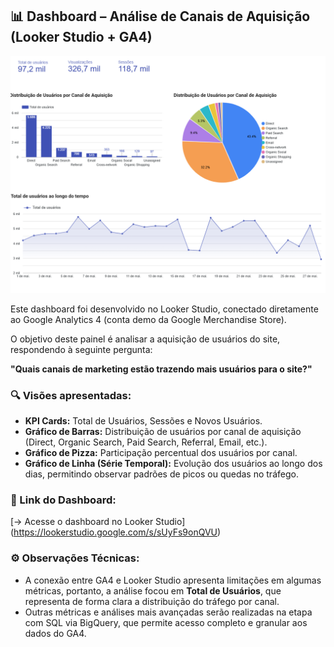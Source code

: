 ## 📊 Dashboard – Análise de Canais de Aquisição (Looker Studio + GA4)

![Dashboard Overview](images/question1.png)

Este dashboard foi desenvolvido no Looker Studio, conectado diretamente ao Google Analytics 4 (conta demo da Google Merchandise Store).

O objetivo deste painel é analisar a aquisição de usuários do site, respondendo à seguinte pergunta:

**"Quais canais de marketing estão trazendo mais usuários para o site?"**

### 🔍 Visões apresentadas:
- **KPI Cards:** Total de Usuários, Sessões e Novos Usuários.
- **Gráfico de Barras:** Distribuição de usuários por canal de aquisição (Direct, Organic Search, Paid Search, Referral, Email, etc.).
- **Gráfico de Pizza:** Participação percentual dos usuários por canal.
- **Gráfico de Linha (Série Temporal):** Evolução dos usuários ao longo dos dias, permitindo observar padrões de picos ou quedas no tráfego.

### 🔗 Link do Dashboard:
[→ Acesse o dashboard no Looker Studio] (https://lookerstudio.google.com/s/sUyFs9onQVU)


### ⚙️ Observações Técnicas:
- A conexão entre GA4 e Looker Studio apresenta limitações em algumas métricas, portanto, a análise focou em **Total de Usuários**, que representa de forma clara a distribuição do tráfego por canal.
- Outras métricas e análises mais avançadas serão realizadas na etapa com SQL via BigQuery, que permite acesso completo e granular aos dados do GA4.

